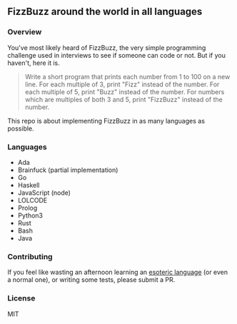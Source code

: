 ## FizzBuzz around the world in all languages

### Overview
You've most likely heard of FizzBuzz, the very simple programming challenge used in interviews to see if someone can code or not. But if you haven't, here it is.

> Write a short program that prints each number from 1 to 100 on a new line. 
> For each multiple of 3, print "Fizz" instead of the number. 
> For each multiple of 5, print "Buzz" instead of the number. 
> For numbers which are multiples of both 3 and 5, print "FizzBuzz" instead of the number.

This repo is about implementing FizzBuzz in as many languages as possible. 

### Languages
* Ada
* Brainfuck (partial implementation)
* Go
* Haskell
* JavaScript (node)
* LOLCODE
* Prolog
* Python3
* Rust
* Bash
* Java

### Contributing
If you feel like wasting an afternoon learning an [esoteric language](https://en.wikipedia.org/wiki/Esoteric_programming_language) (or even a normal one), or writing some tests, please submit a PR.

### License
MIT